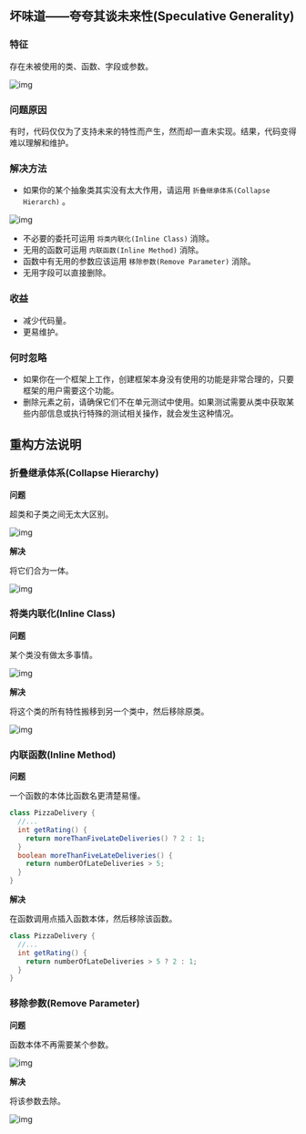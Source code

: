 ## 坏味道——夸夸其谈未来性(Speculative Generality)

### 特征

存在未被使用的类、函数、字段或参数。

![img](http://dunwu.test.upcdn.net/images/refactor/speculative-generality-1.png)

### 问题原因

有时，代码仅仅为了支持未来的特性而产生，然而却一直未实现。结果，代码变得难以理解和维护。

### 解决方法

- 如果你的某个抽象类其实没有太大作用，请运用 `折叠继承体系(Collapse Hierarch)` 。

![img](http://dunwu.test.upcdn.net/images/refactor/speculative-generality-2.png)

- 不必要的委托可运用 `将类内联化(Inline Class)`  消除。
- 无用的函数可运用 `内联函数(Inline Method)` 消除。
- 函数中有无用的参数应该运用 `移除参数(Remove Parameter)` 消除。
- 无用字段可以直接删除。

### 收益

- 减少代码量。
- 更易维护。

### 何时忽略

- 如果你在一个框架上工作，创建框架本身没有使用的功能是非常合理的，只要框架的用户需要这个功能。
- 删除元素之前，请确保它们不在单元测试中使用。如果测试需要从类中获取某些内部信息或执行特殊的测试相关操作，就会发生这种情况。

## 重构方法说明

### 折叠继承体系(Collapse Hierarchy)

**问题**

超类和子类之间无太大区别。

![img](http://dunwu.test.upcdn.net/images/refactor/collapse-hierarchy-before.png)

**解决**

将它们合为一体。

![img](http://dunwu.test.upcdn.net/images/refactor/collapse-hierarchy-after.png)

### 将类内联化(Inline Class)

**问题**

某个类没有做太多事情。

![img](http://dunwu.test.upcdn.net/images/refactor/inline-class-before.png)

**解决**

将这个类的所有特性搬移到另一个类中，然后移除原类。

![img](http://dunwu.test.upcdn.net/images/refactor/inline-class-after.png)

### 内联函数(Inline Method)

**问题**

一个函数的本体比函数名更清楚易懂。

```java
class PizzaDelivery {
  //...
  int getRating() {
    return moreThanFiveLateDeliveries() ? 2 : 1;
  }
  boolean moreThanFiveLateDeliveries() {
    return numberOfLateDeliveries > 5;
  }
}
```

**解决**

在函数调用点插入函数本体，然后移除该函数。

```java
class PizzaDelivery {
  //...
  int getRating() {
    return numberOfLateDeliveries > 5 ? 2 : 1;
  }
}
```

### 移除参数(Remove Parameter)

**问题**

函数本体不再需要某个参数。

![img](http://dunwu.test.upcdn.net/images/refactor/remove-parameter-before.png)

**解决**

将该参数去除。

![img](http://dunwu.test.upcdn.net/images/refactor/remove-parameter-after.png)
